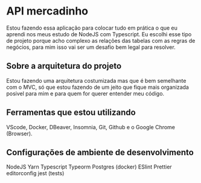 # API mercadinho
Estou fazendo essa aplicação para colocar tudo em prática o que eu aprendi nos meus estudo de NodeJS com Typescript.
Eu escolhi esse tipo de projeto porque acho complexo as relações das tabelas com as regras de negócios,
para mim isso vai ser um desafio bem legal para resolver.

## Sobre a arquitetura do projeto
Estou fazendo uma arquitetura costumizada mas que é bem semelhante com o MVC, só que estou fazendo de um
jeito que fique mais organizada posivel para mim e para quem for querer entender meu código.

## Ferramentas que estou utilizando
VScode, Docker, DBeaver, Insomnia, Git, Github e o Google Chrome (Browser).

## Configurações de ambiente de desenvolvimento
NodeJS
Yarn
Typescript
Typeorm
Postgres (docker)
ESlint
Prettier
editorconfig
jest (tests)
